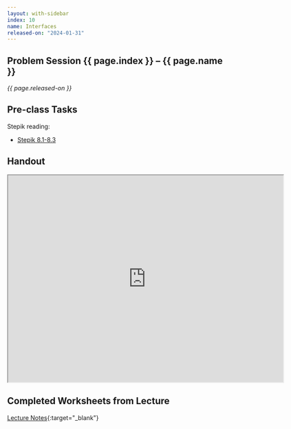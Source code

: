 ```yaml
---
layout: with-sidebar
index: 10
name: Interfaces
released-on: "2024-01-31"
---
```


## Problem Session {{ page.index }} – {{ page.name }}

_{{ page.released-on }}_

## Pre-class Tasks

Stepik reading:
- [Stepik 8.1-8.3](https://stepik.org/lesson/574307/step/1?unit=568892)

## Handout

<iframe src="https://drive.google.com/file/d/1It_HyXxWzv483-az8EivhmYHAH6hLgEI/preview" width="640" height="480" allow="autoplay"></iframe>

## Completed Worksheets from Lecture

[Lecture Notes](https://drive.google.com/drive/folders/1wOpMnc0FFb5gxyj4kP87SJn_OgOSSwjk?usp=sharing){:target="_blank"}

